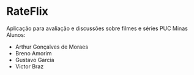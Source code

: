 # RateFlix
Aplicação para avaliação e discussões sobre filmes e séries
PUC Minas
Alunos:
- Arthur Gonçalves de Moraes
- Breno Amorim
- Gustavo Garcia
- Victor Braz
